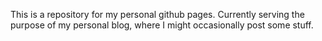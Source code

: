 This is a repository for my personal github pages. Currently serving the purpose of my personal blog, where I might occasionally post some stuff.
